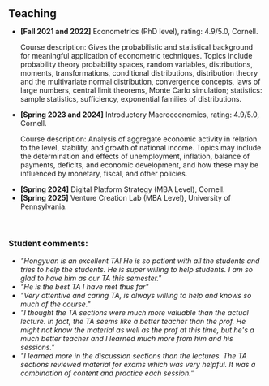 <h1 id="teaching"></h1>

<h2 style="margin: 100px 0px 10px;">Teaching</h2>

<ul>
  <li><strong>[Fall 2021 and 2022]</strong> Econometrics (PhD level), rating: 4.9/5.0, Cornell.</li>	
  <p>Course description: Gives the probabilistic and statistical background for meaningful application of econometric techniques. Topics include probability theory probability spaces, random variables, distributions, moments, transformations, conditional distributions, distribution theory and the multivariate normal distribution, convergence concepts, laws of large numbers, central limit theorems, Monte Carlo simulation; statistics: sample statistics, sufficiency, exponential families of distributions.</p>

  <li><strong>[Spring 2023 and 2024]</strong> Introductory Macroeconomics, rating: 4.9/5.0, Cornell.</li>	
  <p>Course description: Analysis of aggregate economic activity in relation to the level, stability, and growth of national income. Topics may include the determination and effects of unemployment, inflation, balance of payments, deficits, and economic development, and how these may be influenced by monetary, fiscal, and other policies.</p>

  <li><strong>[Spring 2024]</strong> Digital Platform Strategy (MBA Level), Cornell.</li>	
  <li><strong>[Spring 2025]</strong> Venture Creation Lab (MBA Level), University of Pennsylvania.</li>	
</ul>

<br>
<h3><strong>Student comments:</strong></h3>

<ul>
  <li><em>"Hongyuan is an excellent TA! He is so patient with all the students and tries to help the students. He is super willing to help students. I am so glad to have him as our TA this semester."</em></li>
  <li><em>"He is the best TA I have met thus far"</em></li>
  <li><em>"Very attentive and caring TA, is always willing to help and knows so much of the course."</em></li>
  <li><em>"I thought the TA sections were much more valuable than the actual lecture. In fact, the TA seems like a better teacher than the prof. He might not know the material as well as the prof at this time, but he's a much better teacher and I learned much more from him and his sessions."</em></li>
  <li><em>"I learned more in the discussion sections than the lectures. The TA sections reviewed material for exams which was very helpful. It was a combination of content and practice each session."</em></li>
</ul>

